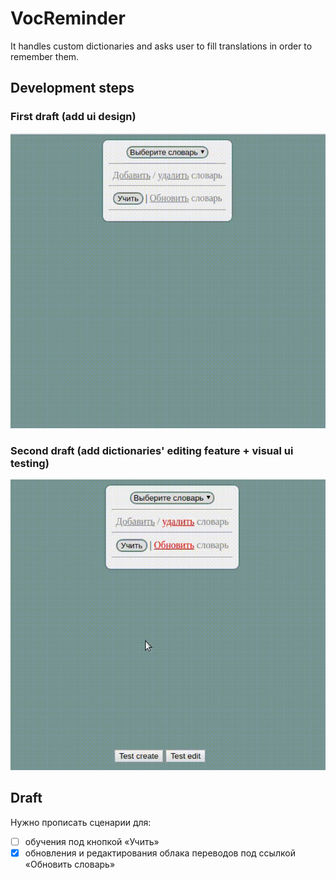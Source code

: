 # VocReminder

It handles custom dictionaries and asks user to fill translations in order to remember them.

## Development steps

### First draft (add ui design)
![draft version v0.0.1](vocreminder.gif)

### Second draft (add dictionaries' editing feature + visual ui testing)
![draft version editing feature v0.5.0](vocreminder2.gif)


## Draft

Нужно прописать сценарии для:
- [ ] обучения под кнопкой «Учить»
- [x] обновления и редактирования облака переводов под ссылкой «Обновить словарь»
